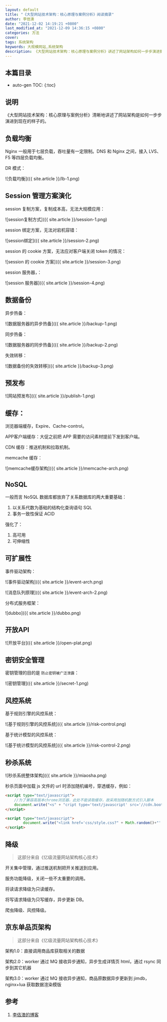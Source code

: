 ```yaml
---
layout: default
title: "《大型网站技术架构：核心原理与案例分析》阅读摘录"
author: 李佶澳
date: "2021-12-02 14:19:21 +0800"
last_modified_at: "2021-12-09 14:36:15 +0800"
categories: 方法
cover:
tags: 系统架构
keywords: 大规模网站,系统架构
description: 《大型网站技术架构：核心原理与案例分析》讲述了网站架构如何一步步演进到现在的样子的
---
```


## 本篇目录

* auto-gen TOC:
{:toc}

## 说明

《大型网站技术架构：核心原理与案例分析》清晰地讲述了网站架构是如何一步步演进到现在的样子的。

## 负载均衡

Nginx 一般用于七层负载，吞吐量有一定限制。DNS 和 Nginx 之间，接入 LVS、F5 等四层负载均衡。

DR 模式：

![负载均衡]({{ site.article }}/lb-1.png)

## Session 管理方案演化

session 复制方案，复制成本高，无法大规模应用：

![session复制方式]({{ site.article }}/session-1.png)

session 绑定方案，无法对宕机容错：

![session绑定]({{ site.article }}/session-2.png)

session 的 cookie 方案，无法应对客户端关闭 token 的情况：

![session 的 cookie 方案]({{ site.article }}/session-3.png)

session 服务器，：

![session 服务器]({{ site.article }}/session-4.png)

## 数据备份

异步热备：

![数据服务器的异步热备]({{ site.article }}/backup-1.png)

同步热备：

![数据服务器的同步热备]({{ site.article }}/backup-2.png)

失效转移：

![数据备份的失效转移]({{ site.article }}/backup-3.png)

## 预发布

![网站预发布]({{ site.article }}/publish-1.png)


## 缓存：

浏览器端缓存，Expire、Cache-control。

APP客户端缓存：大促之前把 APP 需要的访问素材提前下发到客户端。

CDN 缓存：推送机制和拉取机制。

memcache 缓存：

![memcache缓存架构]({{ site.article }}/memcache-arch.png)

## NoSQL

一般而言 NoSQL 数据库都放弃了关系数据库的两大重要基础：

1. 以关系代数为基础的结构化查询语句 SQL
2. 事务一致性保证 ACID

强化了：

1. 高可用
2. 可伸缩性

## 可扩展性

事件驱动架构：

![事件驱动架构]({{ site.article }}/event-arch.png)

![消息队列原理]({{ site.article }}/event-arch-2.png)

分布式服务框架：


![dubbo]({{ site.article }}/dubbo.png)

## 开放API

![开放平台]({{ site.article }}/open-plat.png)

## 密钥安全管理

密钥管理的目的是 `防止密钥被广泛泄露`：

![密钥管理]({{ site.article }}/secret-1.png)

## 风控系统

基于规则引擎的风控系统：

![基于规则引擎的风控系统]({{ site.article }}/risk-control.png)

基于统计模型的风控系统：

![基于统计模型的风控系统]({{ site.article }}/risk-control-2.png)

## 秒杀系统

![秒杀系统整体架构]({{ site.article }}/miaosha.png)


秒杀页面中加载 js 文件的 url 时添加随机编号，穿透缓存，例如：

```html
<script type="text/javascript">
    //为了兼容高版本chrome浏览器，此处不能读取缓存，故采用加随机数方式引入脚本
    document.write("<s" + "cript type='text/javascript' src='//cdn.bootcss.com/jquery/3.3.1/jquery.min.js?" + Math.random() + "'></s" + "cript>");
</script>

<script type="text/javascript">
        document.write("<link href='css/style.css?" + Math.random()+"' rel='stylesheet'>");
</script>
```

## 降级

>这部分来自《亿级流量网站架构核心技术》

开关集中管理，通过推送机制把开关推送到应用。

服务功能降级，关闭一些不太重要的调用。

将读请求降级为只读缓存。

将写请求降级为只写缓存，异步更新 DB。

爬虫降级、风控降级。

## 京东单品页架构

>这部分来自《亿级流量网站架构核心技术》

架构1.0：直接调用商品库获取相关的数据

架构2.0：worker 通过  MQ 接收异步通知，异步生成详情页 html，通过 rsync 同步到其它机器

架构3.0：worker 通过  MQ 接收异步通知，商品原数据异步更新到 jimdb，nginx+lua 获取数据渲染模版


## 参考

1. [李佶澳的博客][1]

[1]: https://www.lijiaocn.com "李佶澳的博客"

